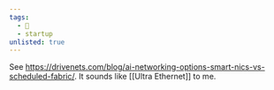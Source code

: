```yaml
---
tags:
  - 🌱
  - startup
unlisted: true
---
```

See https://drivenets.com/blog/ai-networking-options-smart-nics-vs-scheduled-fabric/. It sounds like [[Ultra Ethernet]] to me.